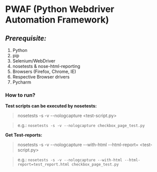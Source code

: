 # PWAF (Python Webdriver Automation Framework)

## _Prerequisite:_

1. Python
2. pip
3. Selenium/WebDriver
4. nosetests & nose-html-reporting
5. Browsers (Firefox, Chrome, IE)
6. Respective Browser drivers
7. Pycharm

### How to run?

**Test scripts can be executed by nosetests:**

>nosetests -s -v --nologcapture <test-script.py>

>e.g.: `nosetests -s -v --nologcapture checkbox_page_test.py`

**Get Test-reports:**

>nosetests -s -v --nologcapture --with-html --html-report=<test-report-file-path> <test-script.py>

>e.g.: `nosetests -s -v --nologcapture --with-html --html-report=test_report.html checkbox_page_test.py`


